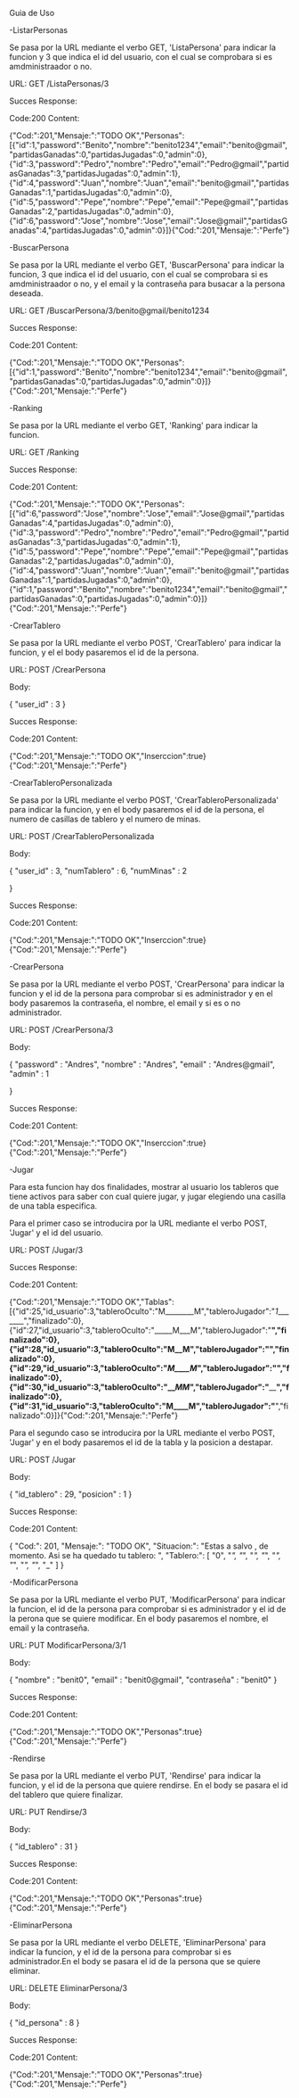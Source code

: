 Guia de Uso


-ListarPersonas

Se pasa por la URL mediante el verbo GET, 'ListaPersona' para indicar la funcion y 3 que indica el id del usuario, con el cual se comprobara si es amdministraador o no.

URL: GET /ListaPersonas/3

Succes Response:

  Code:200
  Content:
  
{"Cod:":201,"Mensaje:":"TODO OK","Personas":[{"id":1,"password":"Benito","nombre":"benito1234","email":"benito@gmail","partidasGanadas":0,"partidasJugadas":0,"admin":0},{"id":3,"password":"Pedro","nombre":"Pedro","email":"Pedro@gmail","partidasGanadas":3,"partidasJugadas":0,"admin":1},{"id":4,"password":"Juan","nombre":"Juan","email":"benito@gmail","partidasGanadas":1,"partidasJugadas":0,"admin":0},{"id":5,"password":"Pepe","nombre":"Pepe","email":"Pepe@gmail","partidasGanadas":2,"partidasJugadas":0,"admin":0},{"id":6,"password":"Jose","nombre":"Jose","email":"Jose@gmail","partidasGanadas":4,"partidasJugadas":0,"admin":0}]}{"Cod:":201,"Mensaje:":"Perfe"}




-BuscarPersona

Se pasa por la URL mediante el verbo GET, 'BuscarPersona' para indicar la funcion, 3 que indica el id del usuario, con el cual se comprobara si es amdministraador o no, y el email y la contraseña para busacar a la persona deseada.

URL: GET /BuscarPersona/3/benito@gmail/benito1234

Succes Response:

  Code:201
  Content:

{"Cod:":201,"Mensaje:":"TODO OK","Personas":[{"id":1,"password":"Benito","nombre":"benito1234","email":"benito@gmail","partidasGanadas":0,"partidasJugadas":0,"admin":0}]}{"Cod:":201,"Mensaje:":"Perfe"}





-Ranking

Se pasa por la URL mediante el verbo GET, 'Ranking' para indicar la funcion.

URL: GET /Ranking


Succes Response:

  Code:201
  Content:

{"Cod:":201,"Mensaje:":"TODO OK","Personas":[{"id":6,"password":"Jose","nombre":"Jose","email":"Jose@gmail","partidasGanadas":4,"partidasJugadas":0,"admin":0},{"id":3,"password":"Pedro","nombre":"Pedro","email":"Pedro@gmail","partidasGanadas":3,"partidasJugadas":0,"admin":1},{"id":5,"password":"Pepe","nombre":"Pepe","email":"Pepe@gmail","partidasGanadas":2,"partidasJugadas":0,"admin":0},{"id":4,"password":"Juan","nombre":"Juan","email":"benito@gmail","partidasGanadas":1,"partidasJugadas":0,"admin":0},{"id":1,"password":"Benito","nombre":"benito1234","email":"benito@gmail","partidasGanadas":0,"partidasJugadas":0,"admin":0}]}{"Cod:":201,"Mensaje:":"Perfe"}
  




-CrearTablero

Se pasa por la URL mediante el verbo POST, 'CrearTablero' para indicar la funcion, y el el body pasaremos el id de la persona.


URL: POST /CrearPersona


Body: 

{
  "user_id" : 3
}

Succes Response:

  Code:201
  Content:

  {"Cod:":201,"Mensaje:":"TODO OK","Inserccion":true}{"Cod:":201,"Mensaje:":"Perfe"}





-CrearTableroPersonalizada

Se pasa por la URL mediante el verbo POST, 'CrearTableroPersonalizada' para indicar la funcion, y en el body pasaremos el id de la persona, el numero de casillas de tablero y el numero de minas.

URL: POST /CrearTableroPersonalizada

Body: 

{
  "user_id" : 3,
  "numTablero" : 6,
  "numMinas" : 2

}

Succes Response:

  Code:201
  Content:

  {"Cod:":201,"Mensaje:":"TODO OK","Inserccion":true}{"Cod:":201,"Mensaje:":"Perfe"}





-CrearPersona

Se pasa por la URL mediante el verbo POST, 'CrearPersona' para indicar la funcion y el id de la persona para comprobar si es administrador y en el body pasaremos la contraseña, el nombre, el email y si es o no administrador.

URL: POST /CrearPersona/3

Body: 

{
  "password" : "Andres",
  "nombre" : "Andres",
  "email" : "Andres@gmail",
  "admin" : 1
  
}

Succes Response:

  Code:201
  Content:

  {"Cod:":201,"Mensaje:":"TODO OK","Inserccion":true}{"Cod:":201,"Mensaje:":"Perfe"}





-Jugar

Para esta funcion hay dos finalidades, mostrar al usuario los tableros que tiene activos para saber con cual quiere jugar, y jugar elegiendo una casilla de una tabla especifica.


Para el primer caso se introducira por la URL mediante el verbo POST, 'Jugar' y el id del usuario.

URL: POST /Jugar/3

Succes Response:

  Code:201
  Content:

{"Cod:":201,"Mensaje:":"TODO OK","Tablas":[{"id":25,"id_usuario":3,"tableroOculto":"M________M","tableroJugador":"_1________","finalizado":0},{"id":27,"id_usuario":3,"tableroOculto":"_____M___M","tableroJugador":"__________","finalizado":0},{"id":28,"id_usuario":3,"tableroOculto":"M__M______","tableroJugador":"__________","finalizado":0},{"id":29,"id_usuario":3,"tableroOculto":"___M____M_","tableroJugador":"__________","finalizado":0},{"id":30,"id_usuario":3,"tableroOculto":"_____MM___","tableroJugador":"__________","finalizado":0},{"id":31,"id_usuario":3,"tableroOculto":"M____M","tableroJugador":"______","finalizado":0}]}{"Cod:":201,"Mensaje:":"Perfe"}

Para el segundo caso se introducira por la URL mediante el verbo POST, 'Jugar' y en el body pasaremos el id de la tabla y la posicion a destapar.

URL: POST /Jugar

Body: 

{
  "id_tablero" : 29,
  "posicion" : 1
}

Succes Response:

  Code:201
  Content:

{
  "Cod:": 201,
  "Mensaje:": "TODO OK",
  "Situacion:": "Estas a salvo , de momento. Asi se ha quedado tu tablero: ",
  "Tablero:": [
    "0",
    "_",
    "_",
    "_",
    "_",
    "_",
    "_",
    "_",
    "_",
    "_"
  ]
}






-ModificarPersona

Se pasa por la URL mediante el verbo PUT, 'ModificarPersona' para indicar la funcion, el id de la persona para comprobar si es administrador y el id de la perona que se quiere modificar. En el body pasaremos el nombre, el email y la contraseña.

URL: PUT ModificarPersona/3/1

Body: 

{
 "nombre" : "benit0",
  "email" : "benit0@gmail",
  "contraseña" : "benit0"
}

Succes Response:

  Code:201
  Content:

  {"Cod:":201,"Mensaje:":"TODO OK","Personas":true}{"Cod:":201,"Mensaje:":"Perfe"}





-Rendirse

Se pasa por la URL mediante el verbo PUT, 'Rendirse' para indicar la funcion, y el id de la persona que quiere rendirse. En el body se pasara el id del tablero que quiere finalizar.

URL: PUT Rendirse/3

Body: 

{
 "id_tablero" : 31
}

Succes Response:

  Code:201
  Content:

{"Cod:":201,"Mensaje:":"TODO OK","Personas":true}{"Cod:":201,"Mensaje:":"Perfe"}





-EliminarPersona

Se pasa por la URL mediante el verbo DELETE, 'EliminarPersona' para indicar la funcion, y el id de la persona para comprobar si es administrador.En el body se pasara el id de la persona que se quiere eliminar.


URL: DELETE EliminarPersona/3

Body: 

{
 "id_persona" : 8
}

Succes Response:

  Code:201
  Content:

{"Cod:":201,"Mensaje:":"TODO OK","Personas":true}{"Cod:":201,"Mensaje:":"Perfe"}





